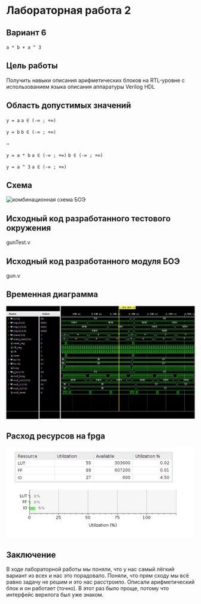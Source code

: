 # Лабораторная работа 2
 
## Вариант 6
`a * b + a ^ 3`

## Цель работы
Получить навыки описания арифметических блоков на RTL-уровне с использованием языка описания аппаратуры Verilog HDL

## Область допустимых значений

`y = a` `a ∈ (-∞ ; +∞)`

`y = b` `b ∈ (-∞ ; +∞)`

`⇒`

`y = a * b` `a ∈ (-∞ ; +∞)` `b ∈ (-∞ ; +∞)`

`y = a ^ 3` `a ∈ (-∞ ; +∞)`


## Схема

![комбинационная схема БОЭ](https://github.com/salvoronis/FFBD_lab2/blob/master/img/schema.jpg)

## Исходный код разработанного тестового окружения

gunTest.v

## Исходный код разработанного модуля БОЭ

gun.v

## Временная диаграмма

![Временная диаграмма](https://github.com/salvoronis/FFBD_lab2/blob/master/img/graph.png)

## Расход ресурсов на fpga

![Временная диаграмма](https://github.com/salvoronis/FFBD_lab2/blob/master/img/util.png)

## Заключение
В ходе лабораторной работы мы поняли, что у нас самый лёгкий вариант из всех и нас это порадовало. Поняли, что прям сходу мы всё равно задачу не решим и это нас расстроило.
Описали арифметический блок и он работает (точно). В этот раз было проще, потому что интерфейс верилога был уже знаком.
